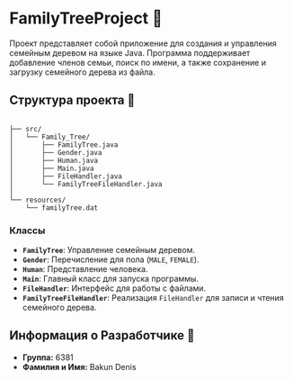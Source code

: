 # FamilyTreeProject 🌳

Проект представляет собой приложение для создания и управления семейным деревом на языке Java. Программа поддерживает добавление членов семьи, поиск по имени, а также сохранение и загрузку семейного дерева из файла.

## Структура проекта 📂

```

├── src/
│   └── Family_Tree/
│       ├── FamilyTree.java
│       ├── Gender.java
│       ├── Human.java
│       ├── Main.java
│       ├── FileHandler.java
│       └── FamilyTreeFileHandler.java
│
└── resources/
    └── familyTree.dat
```

### Классы

- **`FamilyTree`**: Управление семейным деревом.
- **`Gender`**: Перечисление для пола (`MALE`, `FEMALE`).
- **`Human`**: Представление человека.
- **`Main`**: Главный класс для запуска программы.
- **`FileHandler`**: Интерфейс для работы с файлами.
- **`FamilyTreeFileHandler`**: Реализация `FileHandler` для записи и чтения семейного дерева.

## Информация о Разработчике 👤

- **Группа:** 6381
- **Фамилия и Имя:** Bakun Denis

